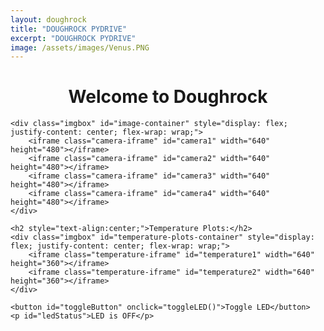 ```yaml
---
layout: doughrock
title: "DOUGHROCK PYDRIVE"
excerpt: "DOUGHROCK PYDRIVE"
image: /assets/images/Venus.PNG
---
```


<div class="center">
    <h1 style="text-align:center;">Welcome to Doughrock</h1>

    <div class="imgbox" id="image-container" style="display: flex; justify-content: center; flex-wrap: wrap;">
        <iframe class="camera-iframe" id="camera1" width="640" height="480"></iframe>
        <iframe class="camera-iframe" id="camera2" width="640" height="480"></iframe>
        <iframe class="camera-iframe" id="camera3" width="640" height="480"></iframe>
        <iframe class="camera-iframe" id="camera4" width="640" height="480"></iframe>
    </div>

    <h2 style="text-align:center;">Temperature Plots:</h2>
    <div class="imgbox" id="temperature-plots-container" style="display: flex; justify-content: center; flex-wrap: wrap;">
        <iframe class="temperature-iframe" id="temperature1" width="640" height="360"></iframe>
        <iframe class="temperature-iframe" id="temperature2" width="640" height="360"></iframe>
    </div>

    <button id="toggleButton" onclick="toggleLED()">Toggle LED</button>
    <p id="ledStatus">LED is OFF</p>
</div>

<style>
    /* Common iframe styling */
    iframe {
        border: none;
        width: 100%;
        height: auto;
        max-width: 640px;
    }

    .camera-iframe {
        aspect-ratio: 4 / 3;
    }

    .temperature-iframe {
        aspect-ratio: 16 / 9;
    }

    .row-layout {
        display: flex;
        flex-direction: row;
        justify-content: center;
        flex-wrap: wrap;
    }

    .column-layout {
        display: flex;
        flex-direction: column;
    }

    @media screen and (max-width: 768px) {
        iframe {
            width: 90%;
            height: auto;
        }

        .imgbox {
            display: flex;
            flex-direction: column;
            align-items: center;
        }
    }
</style>

<script>
var ledState = false;

function toggleLED() {
    var toggleButton = document.getElementById('toggleButton');
    var ledStatus = document.getElementById('ledStatus');

    if (ledState) {
        ledState = false;
        toggleButton.textContent = "Turn LED On";
        ledStatus.textContent = "LED is OFF";
    } else {
        ledState = true;
        toggleButton.textContent = "Turn LED Off";
        ledStatus.textContent = "LED is ON";
    }
}

function appendRandomParamToUrl(url) {
    const randomParam = Date.now() + Math.random().toString(36).substring(7);
    return `${url}?v=${randomParam}`;
}

function updateIframeSources() {
    document.getElementById('camera1').src = appendRandomParamToUrl('https://drive.google.com/file/d/10b5QfBtU1xx-qggz_UjoZn0sMfJmT9ZI/preview');
    document.getElementById('camera2').src = appendRandomParamToUrl('https://drive.google.com/file/d/19KHRWco6o_U3SB1Zsof58MvGyPbO6j__/preview');
    document.getElementById('camera3').src = appendRandomParamToUrl('https://drive.google.com/file/d/11yc6_LOWjh5L9pXkMV1-pV8QbidulJSQ/preview');
    document.getElementById('camera4').src = appendRandomParamToUrl('https://drive.google.com/file/d/1prHvQ2rbwoUfv5nf-ig4mAGznxFbePXq/preview');
    document.getElementById('temperature1').src = appendRandomParamToUrl('https://drive.google.com/file/d/1CUPkHJvfNaihCiTkOycwY8zlptEwW5-r/preview');
    document.getElementById('temperature2').src = appendRandomParamToUrl('https://drive.google.com/file/d/1KNUjtFYwoI3hzEsjXtSgB0L2DDajNKfH/preview');
}

// Refresh every 10 seconds to enforce image updates
window.onload = function() {
    updateIframeSources();
    setInterval(updateIframeSources, 10000);
};
</script>
